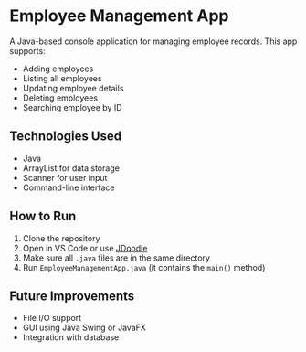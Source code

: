 # Employee Management App

A Java-based console application for managing employee records. This app supports:

- Adding employees
- Listing all employees
- Updating employee details
- Deleting employees
- Searching employee by ID

## Technologies Used
- Java
- ArrayList for data storage
- Scanner for user input
- Command-line interface

## How to Run

1. Clone the repository
2. Open in VS Code or use [JDoodle](https://www.jdoodle.com/online-java-compiler)
3. Make sure all `.java` files are in the same directory
4. Run `EmployeeManagementApp.java` (it contains the `main()` method)

## Future Improvements
- File I/O support
- GUI using Java Swing or JavaFX
- Integration with database
